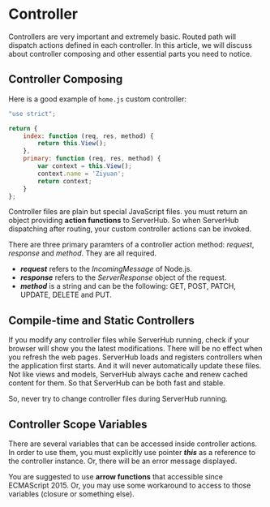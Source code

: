 # Controller

Controllers are very important and extremely basic. Routed path will dispatch actions defined in each controller. In this article, we will discuss about controller composing and other essential parts you need to notice.

## Controller Composing

Here is a good example of `home.js` custom controller:

```js
"use strict";

return {
    index: function (req, res, method) {
        return this.View();
    },
    primary: function (req, res, method) {
        var context = this.View();
        context.name = 'Ziyuan';
        return context;
    }
};
```

Controller files are plain but special JavaScript files. you must return an object providing **action functions** to ServerHub. So when ServerHub dispatching after routing, your custom controller actions can be invoked.

There are three primary paramters of a controller action method: _request_, _response_ and _method_. They are all required.

- **_request_** refers to the *IncomingMessage* of Node.js.
- **_response_** refers to the *ServerResponse* object of the request.
- **_method_** is a string and can be the following: GET, POST, PATCH, UPDATE, DELETE and PUT.

## Compile-time and Static Controllers

If you modify any controller files while ServerHub running, check if your browser will show you the latest modifications. There will be no effect when you refresh the web pages. ServerHub loads and registers controllers when the application first starts. And it will never automatically update these files. Not like views and models, ServerHub always cache and renew cached content for them. So that ServerHub can be both fast and stable.

So, never try to change controller files during ServerHub running.

## Controller Scope Variables

There are several variables that can be accessed inside controller actions. In order to use them, you must explicitly use pointer **_this_** as a reference to the controller instance. Or, there will be an error message displayed.

You are suggested to use **arrow functions** that accessible since ECMAScript 2015. Or, you may use some workaround to access to those variables (closure or something else).